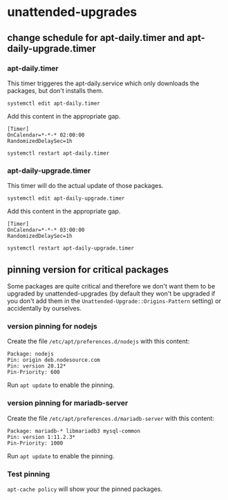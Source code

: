 # unattended-upgrades

## change schedule for apt-daily.timer and apt-daily-upgrade.timer

### apt-daily.timer

This timer triggeres the apt-daily.service which only downloads the packages, but don't installs them.

`systemctl edit apt-daily.timer`

Add this content in the appropriate gap.

```
[Timer]
OnCalendar=*-*-* 02:00:00
RandomizedDelaySec=1h
```

`systemctl restart apt-daily.timer`

### apt-daily-upgrade.timer

This timer will do the actual update of those packages.

`systemctl edit apt-daily-upgrade.timer`

Add this content in the appropriate gap.

```
[Timer]
OnCalendar=*-*-* 03:00:00
RandomizedDelaySec=1h
```

`systemctl restart apt-daily-upgrade.timer`

## pinning version for critical packages

Some packages are quite critical and therefore we don't want them to be upgraded by unattended-upgrades (by default they won't be upgraded if you don't add them in the `Unattended-Upgrade::Origins-Pattern` setting) or accidentally by ourselves.

### version pinning for nodejs

Create the file `/etc/apt/preferences.d/nodejs` with this content:

```
Package: nodejs
Pin: origin deb.nodesource.com
Pin: version 20.12*
Pin-Priority: 600
```

Run `apt update` to enable the pinning.

### version pinning for mariadb-server

Create the file `/etc/apt/preferences.d/mariadb-server` with this content:

```
Package: mariadb-* libmariadb3 mysql-common
Pin: version 1:11.2.3*
Pin-Priority: 1000
```

Run `apt update` to enable the pinning.

### Test pinning

`apt-cache policy` will show your the pinned packages.
